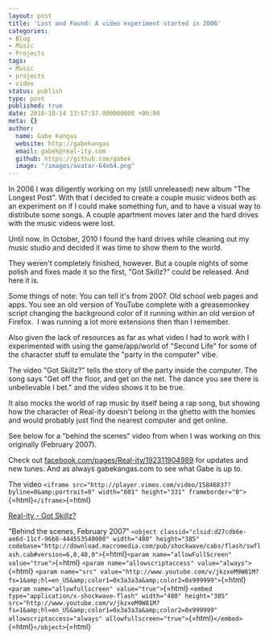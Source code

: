 ```yaml
---
layout: post
title: 'Lost and Found: A video experiment started in 2006'
categories:
- Blog
- Music
- Projects
tags:
- Music
- projects
- video
status: publish
type: post
published: true
date: 2010-10-14 13:57:57.000000000 +00:00
meta: {}
author:
  name: Gabe Kangas
  website: http://gabekangas
  email: gabek@real-ity.com
  github: https://github.com/gabek
  image: "/images/avatar-64x64.png"
---
```

In 2006 I was diligently working on my (still unreleased) new album \"The Longest Post\". With that I decided to create a couple music videos both as an experiment on if I could make something fun, and to have a visual way to distribute some songs. A couple apartment moves later and the hard drives with the music videos were lost.

Until now. In October, 2010 I found the hard drives while cleaning out my music studio and decided it was time to show them to the world.

They weren\'t completely finished, however. But a couple nights of some polish and fixes made it so the first, \"Got Skillz?\" could be released. And here it is.

Some things of note: You can tell it\'s from 2007. Old school web pages and apps. You see an old version of YouTube complete with a greasemonkey script changing the background color of it running within an old version of Firefox.  I was running a lot more extensions then than I remember.

Also given the lack of resources as far as what video I had to work with I experimented with using the game/app/world of \"Second Life\" for some of the character stuff to emulate the \"party in the computer\" vibe.

The video \"Got Skillz?\" tells the story of the party inside the computer. The song says \"Get off the floor, and get on the net. The dance you see there is unbelievable I bet.\" and the video shows it to be true.

It also mocks the world of rap music by itself being a rap song, but showing how the character of Real-ity doesn\'t belong in the ghetto with the homies and would probably just find the nearest computer and get online.

See below for a \"behind the scenes\" video from when I was working on this originally (February 2007).

Check out [facebook.com/pages/Real-ity/192311904989](http://facebook.com/pages/Real-ity/192311904989) for updates and new tunes. And as always gabekangas.com to see what Gabe is up to.

The video `<iframe src="http://player.vimeo.com/video/15846837?byline=0&amp;portrait=0" width="601" height="331" frameborder="0">`{=html}`</iframe>`{=html}

[Real-ity - Got Skillz?](http://vimeo.com/15846837)

\"Behind the scenes, February 2007\" `<object classid="clsid:d27cdb6e-ae6d-11cf-96b8-444553540000" width="480" height="385" codebase="http://download.macromedia.com/pub/shockwave/cabs/flash/swflash.cab#version=6,0,40,0">`{=html}`<param name="allowFullScreen" value="true">`{=html} `<param name="allowscriptaccess" value="always">`{=html} `<param name="src" value="http://www.youtube.com/v/jkzxeM9W81M?fs=1&amp;hl=en_US&amp;color1=0x3a3a3a&amp;color2=0x999999">`{=html} `<param name="allowfullscreen" value="true">`{=html} `<embed type="application/x-shockwave-flash" width="480" height="385" src="http://www.youtube.com/v/jkzxeM9W81M?fs=1&amp;hl=en_US&amp;color1=0x3a3a3a&amp;color2=0x999999" allowscriptaccess="always" allowfullscreen="true">`{=html}`</embed>`{=html}`</object>`{=html}
